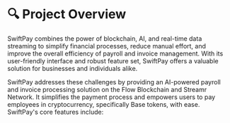 # 🔍 Project Overview

SwiftPay combines the power of blockchain, AI, and real-time data streaming to simplify financial processes, reduce manual effort, and improve the overall efficiency of payroll and invoice management. With its user-friendly interface and robust feature set, SwiftPay offers a valuable solution for businesses and individuals alike.

SwiftPay addresses these challenges by providing an AI-powered payroll and invoice processing solution on the Flow Blockchain and Streamr Network. It simplifies the payment process and empowers users to pay employees in cryptocurrency, specifically Base tokens, with ease. SwiftPay's core features include:
